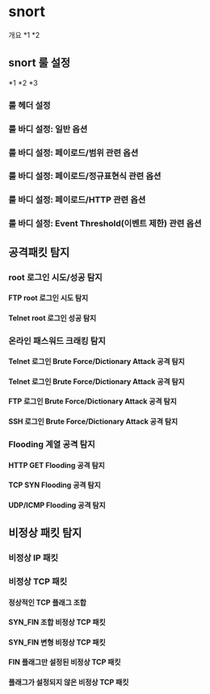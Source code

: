 # snort
개요
*1
*2

## snort 룰 설정
*1
*2
*3

### 룰 헤더 설정

### 룰 바디 설정: 일반 옵션 

### 룰 바디 설정: 페이로드/범위 관련 옵션

### 룰 바디 설정: 페이로드/정규표현식 관련 옵션

### 룰 바디 설정: 페이로드/HTTP 관련 옵션

### 룰 바디 설정: Event Threshold(이벤트 제한) 관련 옵션


## 공격패킷 탐지

### root 로그인 시도/성공 탐지
#### FTP root 로그인 시도 탐지
#### Telnet root 로그인 성공 탐지

### 온라인 패스워드 크래킹 탐지
#### Telnet 로그인 Brute Force/Dictionary Attack 공격 탐지
#### Telnet 로그인 Brute Force/Dictionary Attack 공격 탐지
#### FTP 로그인 Brute Force/Dictionary Attack 공격 탐지
#### SSH 로그인 Brute Force/Dictionary Attack 공격 탐지


### Flooding 계열 공격 탐지
#### HTTP GET Flooding 공격 탐지
#### TCP SYN Flooding 공격 탐지
#### UDP/ICMP Flooding 공격 탐지


## 비정상 패킷 탐지
### 비정상 IP 패킷
### 비정상 TCP 패킷
#### 정상적인 TCP 플래그 조합
#### SYN_FIN 조합 비정상 TCP 패킷
#### SYN_FIN 변형 비정상 TCP 패킷
#### FIN 플래그만 설정된 비정상 TCP 패킷
#### 플래그가 설정되지 않은 비정상 TCP 패킷






